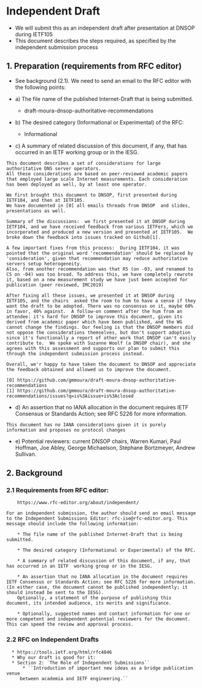 #  Independent Draft

   * We will submit this as an independent draft after presentation at DNSOP during IETF105
   * This document describes the steps required, as specified by the independent submission process


## 1. Preparation (requirements from RFC editor)
   * See background (2.1). We need to send an email to the RFC editor with the following points:

   * a)  The file name of the published Internet-Draft that is being submitted.
      * draft-moura-dnsop-authoritative-recommendations
   * b) The desired category (Informational or Experimental) of the RFC:  
      * Informational
   * c) A summary of related discussion of this document, if any, that has occurred in an IETF  working group or in the IESG.

```
This document describes a set of considerations for large authoritative DNS server operators.
All these considerations are based on peer-reviewed academic papers that employed large scale Internet measurements. Each consideration has been deployed as well, by at least one operator.

We first brought this document to DNSOP, first presented during IETF104, and then at IETF105.
We have documented in [0] all emails threads from DNSOP  and slides, presentations as well.

Summary of the discussions:  we first presented it at DNSOP during IETF104, and we have received feedback from various IETFers, which we incorporated and produced a new version and presented at IETF105.  We broke down the feedback into issues tracked on Github[1].

A few important fixes from this process:  During IETF104, it was pointed that the original word 'recommendation' should be replaced by 'consideration', given that recommendation may reduce authoritative servers setup heterogeneity.
Also, from another recommendation was that R5 (on -03, and renamed to C5 on -04) was too broad. To address this, we have completely rewrote it, based on a new measurement study we have just been accepted for publication (peer reviewed, IMC2019)

After fixing all these issues, we presented it at DNSOP during IETF105, and the chairs  asked the room to hum to have a sense if they want the draft to be adopted. There was no consensus on it, maybe 60% in favor, 40% against.  A follow-on comment after the hum from an attendee: it's hard for DNSOP to improve this document, given its derived from academic paper which have been published, and the WG cannot change the findings. Our feeling is that the DNSOP members did not oppose the considerations themselves, but don't support adoption since it's functionally a report of other work that DNSOP can't easily contribute to.  We spoke with Suzanne Woolf (a DNSOP chair), and she agrees with this assessment and supports our plan to submit this through the independent submission process instead.

Overall, we'r happy to have taken the document to DNSOP and appreciate the feedback obtained and allowed us to improve the document.

[0] https://github.com/gmmoura/draft-moura-dnsop-authoritative-recommendations
[1] https://github.com/gmmoura/draft-moura-dnsop-authoritative-recommendations/issues?q=is%3Aissue+is%3Aclosed
```


 * d) An assertion that no IANA allocation in the document requires IETF Consensus or Standards Action; see RFC 5226 for more information.

```This document has no IANA considerations given it is purely information and proposes no protocol changes```

* e) Potential reviewers:  current DNSOP chairs, Warren Kumari, Paul Hoffman, Joe Abley, George Michaelson, Stéphane Bortzmeyer, Andrew Sullivan. 


## 2. Background

### 2.1 Requirements from RFC editor:
   ```
       https://www.rfc-editor.org/about/independent/

   For an independent submission, the author should send an email message to the Independent Submissions Editor: rfc-ise@rfc-editor.org. This message should include the following information:

       * The file name of the published Internet-Draft that is being submitted.

       * The desired category (Informational or Experimental) of the RFC.

       * A summary of related discussion of this document, if any, that has occurred in an IETF  working group or in the IESG.

       * An assertion that no IANA allocation in the document requires IETF Consensus or Standards Action; see RFC 5226 for more information. (In either case, the document cannot be published independently; it should instead be sent to the IESG).
       Optionally, a statement of the purpose of publishing this document, its intended audience, its merits and significance.

       * Optionally, suggested names and contact information for one or more competent and independent potential reviewers for the document. This can speed the review and approval process.
   ```

   ### 2.2 RFC on Independent Drafts

      * https://tools.ietf.org/html/rfc4846
      * Why our draft is good for it:
      * Section 2: `The Role of Independent Submissions``
          * ``Introduction of important new ideas as a bridge publication venue
         between academia and IETF engineering.``
